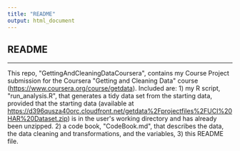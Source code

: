 ```yaml
---
title: "README"
output: html_document
---
```

README
--------------------------------
--------------------------------

This repo, "GettingAndCleaningDataCoursera", contains my Course Project submission for the Coursera "Getting and Cleaning Data" course (https://www.coursera.org/course/getdata). Included are: 1) my R script, "run_analysis.R", that generates a tidy data set from the starting data, provided that the starting data (available at https://d396qusza40orc.cloudfront.net/getdata%2Fprojectfiles%2FUCI%20HAR%20Dataset.zip) is in the user's working directory and has already been unzipped. 2) a code book, "CodeBook.md", that describes the data, the data cleaning and transformations, and the variables, 3) this README file.
